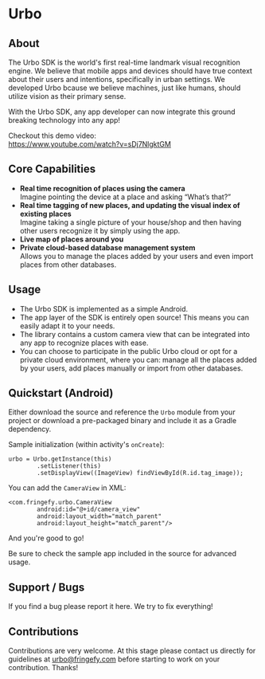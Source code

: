 # Urbo #
## About ##
The Urbo SDK is the world's first real-time landmark visual recognition engine. We believe that mobile apps and devices should have true context about their users and intentions, specifically in urban settings. We developed Urbo bcause we believe machines, just like humans, should utilize vision as their primary sense. 

With the Urbo SDK, any app developer can now integrate this ground breaking technology into any app! 

Checkout this demo video:  
  https://www.youtube.com/watch?v=sDj7NlgktGM

## Core Capabilities ##
* **Real time recognition of places using the camera**  
  Imagine pointing the device at a place and asking “What’s that?”
* **Real time tagging of new places, and updating the visual index of existing places**  
  Imagine taking a single picture of your house/shop and then having other users recognize it by simply using the app. 
* **Live map of places around you**
* **Private cloud-based database management system**  
  Allows you to manage the places added by your users and even import places from other databases.

## Usage ##
* The Urbo SDK is implemented as a simple Android.
* The app layer of the SDK is entirely open source! This means you can easily adapt it to your needs.
* The library contains a custom camera view that can be integrated into any app to recognize places with ease.
* You can choose to participate in the public Urbo cloud or opt for a private cloud environment, where you can: manage all the places added by your users, add places manually or import from other databases.

## Quickstart (Android) ##
Either download the source and reference the `Urbo` module from your project or download a pre-packaged binary and include it as a Gradle dependency.

Sample initialization (within activity's `onCreate`):
```
urbo = Urbo.getInstance(this)
		.setListener(this)
		.setDisplayView((ImageView) findViewById(R.id.tag_image));
```
You can add the `CameraView` in XML:
```
<com.fringefy.urbo.CameraView
        android:id="@+id/camera_view"
        android:layout_width="match_parent"
        android:layout_height="match_parent"/>
```
And you're good to go!

Be sure to check the sample app included in the source for advanced usage.

## Support / Bugs ##
If you find a bug please report it here. We try to fix everything!

## Contributions ##
Contributions are very welcome. At this stage please contact us directly for guidelines at [urbo@fringefy.com](mailto:urbo@fringefy.com) before starting to work on your contribution. Thanks!
